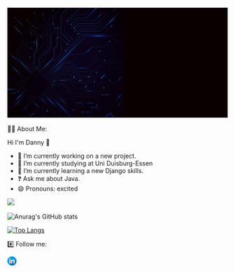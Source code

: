 ![](https://github.com/Danny1024-na/Danny1024-na/blob/main/My%20Gif.gif)

 
 👨‍💻 About Me:
 
Hi I'm Danny 👋 

- 🔭 I’m currently working on a new project.
- 🌱 I’m currently studying at Uni Duisburg-Essen
- 📖 I’m currently learning a new Django skills.
- ❓ Ask me about Java.
- 😄 Pronouns: excited

![](https://visitor-badge.laobi.icu/badge?page_id=Danny1024-na.Danny1024-na)

![Anurag's GitHub stats](https://github-readme-stats.vercel.app/api?username=Danny1024-na&count_private=true)

[![Top Langs](https://github-readme-stats.vercel.app/api/top-langs/?username=Danny1024-na)](https://github.com/Danny1024-na/github-readme-stats)

#️⃣ Follow me:

<a href="https://www.linkedin.com/in/danny-1024-na/"  target="blank">
  <img align="left" src="https://raw.githubusercontent.com/Danny1024-na/Danny1024-na/main/Photos/linkedin.png" alt=icon | LinkedIn width="21px"/>
  </a>
